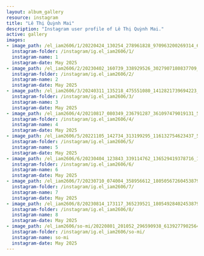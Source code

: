 ```yaml
---
layout: album_gallery
resource: instagram
title: "Lê Thị Quỳnh Mai"
description: "Instagram user profile of Lê Thị Quỳnh Mai."
active: gallery
images: 
- image_path: /el_iam2606/1/20220424_130254_278961828_970963200269314_6475950310667013060_n.jpg
  instagram-folder: /instagram/ig.el_iam2606/1/
  instagram-name: 1
  instagram-date: May 2025
- image_path: /el_iam2606/2/20230402_160739_338929526_3027907180837709_2859053955287743674_n.jpg
  instagram-folder: /instagram/ig.el_iam2606/2/
  instagram-name: 2
  instagram-date: May 2025
- image_path: /el_iam2606/3/20240311_135218_475551080_1412821739694223_1663810703835267859_n.jpg
  instagram-folder: /instagram/ig.el_iam2606/3/
  instagram-name: 3
  instagram-date: May 2025
- image_path: /el_iam2606/4/20210817_080349_236791287_361097479019131_5364104712939436460_n.jpg
  instagram-folder: /instagram/ig.el_iam2606/4/
  instagram-name: 4
  instagram-date: May 2025
- image_path: /el_iam2606/5/20221105_142734_313199295_116132754623437_5740760829777289152_n.jpg
  instagram-folder: /instagram/ig.el_iam2606/5/
  instagram-name: 5
  instagram-date: May 2025
- image_path: /el_iam2606/6/20230404_123843_339114762_136529419378716_1556646191683981034_n.jpg
  instagram-folder: /instagram/ig.el_iam2606/6/
  instagram-name: 6
  instagram-date: May 2025
- image_path: /el_iam2606/7/20230710_074004_358956612_18050567260453879_526127580808511253_n.jpg
  instagram-folder: /instagram/ig.el_iam2606/7/
  instagram-name: 7
  instagram-date: May 2025
- image_path: /el_iam2606/8/20230814_173117_365239521_18054928402453879_2410767652292624821_n.jpg
  instagram-folder: /instagram/ig.el_iam2606/8/
  instagram-name: 8
  instagram-date: May 2025
- image_path: /el_iam2606/so-mi/20220801_201052_296590938_613927790256470_1614950155039285401_n.jpg
  instagram-folder: /instagram/ig.el_iam2606/so-mi/
  instagram-name: so-mi
  instagram-date: May 2025
---
```

